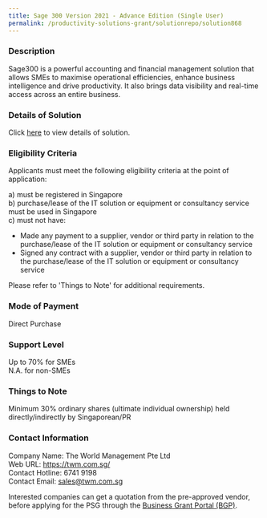 ```yaml
---
title: Sage 300 Version 2021 - Advance Edition (Single User)
permalink: /productivity-solutions-grant/solutionrepo/solution868
---
```


### Description

Sage300 is a powerful accounting and financial management solution that allows SMEs to maximise operational efficiencies, enhance business intelligence and drive productivity. It also brings data visibility and real-time access across an entire business.

### Details of Solution

Click <a href='https://www.gobusiness.gov.sg/images/psg/Desensitised_The_world_management_Annex_3_CR_wef_11_Feb_2021_Part_1.pdf' target='_blank' rel='noopener'>here</a> to view details of solution.

### Eligibility Criteria

Applicants must meet the following eligibility criteria at the point of application:

a) must be registered in Singapore <br>
b) purchase/lease of the IT solution or equipment or consultancy service must be used in Singapore <br>
c) must not have:
- Made any payment to a supplier, vendor or third party in relation to the purchase/lease of the IT solution or equipment or consultancy service
- Signed any contract with a supplier, vendor or third party in relation to the purchase/lease of the IT solution or equipment or consultancy service

Please refer to 'Things to Note' for additional requirements.

### Mode of Payment
Direct Purchase

### Support Level
Up to 70% for SMEs <br>
N.A. for non-SMEs

### Things to Note
Minimum 30% ordinary shares (ultimate individual ownership) held directly/indirectly by Singaporean/PR

### Contact Information
Company Name: The World Management Pte Ltd<br>Web URL: https://twm.com.sg/<br>Contact Hotline: 6741 9198<br>Contact Email: sales@twm.com.sg

Interested companies can get a quotation from the pre-approved vendor, before applying for the PSG through the <a target='_blank' rel='noopener' href='https://www.businessgrants.gov.sg/'>Business Grant Portal (BGP)</a>.
